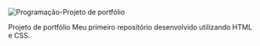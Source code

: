 ![Programação-Projeto de portfólio](https://user-images.githubusercontent.com/129513996/232313859-67dd41cd-e5b0-4783-afd2-ab2416dcd906.png)

Projeto de portfólio
Meu primeiro repositório desenvolvido utilizando HTML e CSS.
